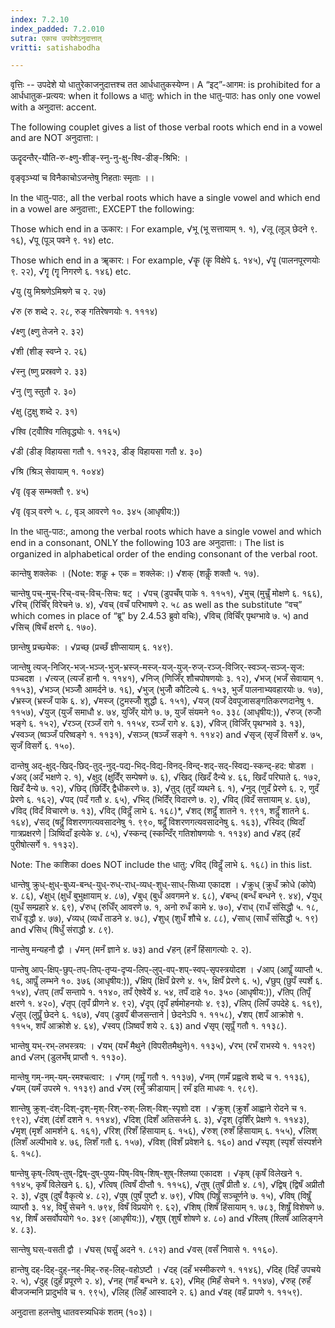 ```yaml
---
index: 7.2.10
index_padded: 7.2.010
sutra: एकाच उपदेशेऽनुदात्तात्‌
vritti: satishabodha

---
```

वृत्तिः -- उपदेशे यो धातुरेकाजनुदात्तश्च तत आर्धधातुकस्येण्न। A “इट्”-आगम: is prohibited for a आर्धधातुक-प्रत्यय: when it follows a धातु: which in the धातु-पाठ: has only one vowel with a अनुदात्त: accent.



The following couplet gives a list of those verbal roots which end in a vowel and are NOT अनुदात्ता:।


ऊदॄदन्तैर्-यौति-रु-क्ष्णु-शीङ्-स्नु-नु-क्षु-श्वि-डीङ्-श्रिभि: ।


वृङ्वृञ्भ्यां च विनैकाचोऽजन्तेषु निहताः स्मृताः ।।


In the धातु-पाठ:, all the verbal roots which have a single vowel and which end in a vowel are अनुदात्ता:, EXCEPT the following:


 Those which end in a ऊकार:। For example, √भू (भू सत्तायाम् १. १), √लू (लूञ् छेदने ९. १६), √पू (पूञ् पवने ९. १४) etc.


 Those which end in a ॠकार:। For example, √कॄ (कॄ विक्षेपे ६. १४५), √पॄ (पालनपूरणयोः ९. २२), √गॄ (गॄ निगरणे ६. १४६) etc.


 √यु (यु मिश्रणेऽमिश्रणे च २. २७)


 √रु (रु शब्दे २. २८, रुङ् गतिरेषणयोः १. १११४)


 √क्ष्णु (क्ष्णु तेजने २. ३२)


 √शी (शीङ् स्वप्ने २. २६)


 √स्नु (ष्णु प्रस्रवणे २. ३३)


 √नु (णु स्तुतौ २. ३०)


 √क्षु (टुक्षु शब्दे २. ३१)


 √श्वि (ट्वोँश्वि गतिवृद्ध्योः १. ११६५)


 √डी (डीङ् विहायसा गतौ १. ११२३, डीङ् विहायसा गतौ ४. ३०)


 √श्रि (श्रिञ् सेवायाम् १. १०४४)


 √वृ (वृङ् सम्भक्तौ ९. ४५)


 √वृ (वृञ् वरणे ५. ८, वृञ् आवरणे १०. ३४५ (आधृषीय:))


In the धातु-पाठ:, among the verbal roots which have a single vowel and which end in a consonant, ONLY the following 103 are अनुदात्ता:। The list is organized in alphabetical order of the ending consonant of the verbal root.


 कान्तेषु शक्लेकः । (Note: शकॢ + एक = शक्लेक:।) √शक् (शकॢँ शक्तौ ५. १७).


 चान्तेषु पच्-मुच्-रिच्-वच्-विच्-सिच: षट् । √पच् (डुपचँष् पाके १. ११५१), √मुच् (मुचॢँ मोक्षणे ६. १६६), √रिच् (रिचिँर् विरेचने ७. ४), √वच् (वचँ परिभाषणे २. ५८ as well as the substitute “वच्” which comes in place of “ब्रू” by 2.4.53 ब्रुवो वचिः), √विच् (विचिँर् पृथग्भावे ७. ५) and √सिच् (षिचँ क्षरणे ६. १७०).


 छान्तेषु प्रच्छ्येक: । √प्रच्छ् (प्रच्छँ ज्ञीप्सायाम् ६. १४९).


 जान्तेषु त्यज्-निजिर्-भज्-भञ्ज्-भुज्-भ्रस्ज्-मस्ज्-यज्-युज्-रुज्-रञ्ज्-विजिर्-स्वञ्ज्-सञ्ज्-सृज: पञ्चदश । √त्यज् (त्यजँ हानौ १. ११४१), √निज् (णिजिँर् शौचपोषणयोः ३. १२), √भज् (भजँ सेवायाम् १. ११५३), √भञ्ज् (भञ्जोँ आमर्दने ७. १६), √भुज् (भुजोँ कौटिल्ये ६. १५३, भुजँ पालनाभ्यवहारयोः ७. १७), √भ्रस्ज् (भ्रस्जँ पाके ६. ४), √मस्ज् (टुमस्जोँ शुद्धौ ६. १५१), √यज् (यजँ देवपूजासङ्गतिकरणदानेषु १. ११५७), √युज् (युजँ समाधौ ४. ७४, युजिँर् योगे ७. ७, युजँ संयमने १०. ३३८ (आधृषीय:)), √रुज् (रुजोँ भङ्गे ६. १५२), √रञ्ज् (रञ्जँ रागे १. ११५४, रञ्जँ रागे ४. ६३), √विज् (विजिँर् पृथग्भावे ३. १३), √स्वञ्ज् (ष्वञ्जँ परिष्वङ्गे १. ११३१), √सञ्ज् (षञ्जँ सङ्गे १. ११४२) and √सृज् (सृजँ विसर्गे ४. ७५, सृजँ विसर्गे ६. १५०).


 दान्तेषु अद्-क्षुद्-खिद्-छिद्-तुद्-नुद्-पद्य-भिद्-विद्य-विनद्-विन्द्-शद्-सद्-स्विद्य-स्कन्द्-हद: षोडश । √अद् (अदँ भक्षणे २. १), √क्षुद् (क्षुदिँर् सम्पेषणे ७. ६), √खिद् (खिदँ दैन्ये ४. ६६, खिदँ परिघाते ६. १७२, खिदँ दैन्ये ७. १२), √छिद् (छिदिँर् द्वैधीकरणे ७. ३), √तुद् (तुदँ व्यथने ६. १), √नुद् (णुदँ प्रेरणे ६. २, णुदँ प्रेरणे ६. १६२), √पद् (पदँ गतौ ४. ६५), √भिद् (भिदिँर् विदारणे ७. २), √विद् (विदँ सत्तायाम् ४. ६७), √विद् (विदँ विचारणे ७. १३), √विद् (विदॢँ लाभे ६. १६८)*, √शद् (शदॢँ शातने १. ९९१, शदॢँ शातने ६. १६४), √सद् (षदॢँ विशरणगत्यवसादनेषु १. ९९०, षदॢँ विशरणगत्यवसादनेषु ६. १६३), √स्विद् (ष्विदाँ गात्रप्रक्षरणे | ञिष्विदाँ इत्येके ४. ८५), √स्कन्द् (स्कन्दिँर् गतिशोषणयोः १. ११३४) and √हद् (हदँ पुरीषोत्सर्गे १. ११३२).


Note: The काशिका does NOT include the धातु: √विद् (विदॢँ लाभे ६. १६८) in this list.


 धान्तेषु क्रुध्-क्षुध्-बुध्य-बन्ध्-युध्-रुध्-राध्-व्यध्-शुध्-साध्-सिध्या एकादश । √क्रुध् (क्रुधँ क्रोधे (कोपे) ४. ८६), √क्षुध् (क्षुधँ बुभुक्षायाम् ४. ८७), √बुध् (बुधँ अवगमने ४. ६८), √बन्ध् (बन्धँ बन्धने ९. ४४), √युध् (युधँ सम्प्रहारे ४. ६९), √रुध् (रुधिँर् आवरणे ७. १, अनो रुधँ कामे ४. ७०), √राध् (राधँ संसिद्धौ ५. १८, राधँ वृद्धौ ४. ७७), √व्यध् (व्यधँ ताडने ४. ७८), √शुध् (शुधँ शौचे ४. ८८), √साध् (साधँ संसिद्धौ ५. १९) and √सिध् (षिधुँ संराद्धौ ४. ८९).


 नान्तेषु मन्यहनौ द्वौ । √मन् (मनँ ज्ञाने ४. ७३) and √हन् (हनँ हिंसागत्योः २. २).


 पान्तेषु आप्-क्षिप्-छुप्-तप्-तिप्-तृप्य-दृप्य-लिप्-लुप्-वप्-शप्-स्वप्-सृपस्त्रयोदश । √आप् (आपॢँ व्याप्तौ ५. १६, आपॢँ लम्भने १०. ३७६ (आधृषीय:)), √क्षिप् (क्षिपँ प्रेरणे ४. १५, क्षिपँ प्रेरणे ६. ५), √छुप् (छुपँ स्पर्शे ६. १५४), √तप् (तपँ सन्तापे १. ११४०, तपँ ऐश्वेर्ये ४. ५४, तपँ दाहे १०. ३५० (आधृषीय:)), √तिप् (तिपृँ क्षरणे १. ४२०), √तृप् (तृपँ प्रीणने ४. ९२), √दृप् (दृपँ हर्षमोहनयोः ४. ९३), √लिप् (लिपँ उपदेहे ६. १६९), √लुप् (लुपॢँ छेदने ६. १६७), √वप् (डुवपँ बीजसन्ताने | छेदनेऽपि १. ११५८), √शप् (शपँ आक्रोशे १. ११५५, शपँ आक्रोशे ४. ६४), √स्वप् (ञिष्वपँ शये २. ६३) and √सृप् (सृपॢँ गतौ १. ११३८).


 भान्तेषु यभ्-रभ्-लभस्त्रय: । √यभ् (यभँ मैथुने (विपरीतमैथुने)१. ११३५), √रभ् (रभँ राभस्ये १. ११२९) and √लभ् (डुलभँष् प्राप्तौ १. ११३०).


 मान्तेषु गम्-नम्-यम्-रमश्चत्वार: । √गम् (गमॢँ गतौ १. ११३७), √नम् (णमँ प्रह्वत्वे शब्दे च १. ११३६), √यम् (यमँ उपरमे १. ११३९) and √रम् (रमुँ क्रीडायाम् | रमँ इति माधवः १. ९८९).


 शान्तेषु क्रुश्-दंश्-दिश्-दृश्-मृश्-रिश्-रुश्-लिश्-विश्-स्पृशो दश । √क्रुश् (क्रुशँ आह्वाने रोदने च १. ९९२), √दंश् (दंशँ दशने १. ११४४), √दिश् (दिशँ अतिसर्जने ६. ३), √दृश् (दृशिँर् प्रेक्षणे १. ११४३), √मृश् (मृशँ आमर्शने ६. १६१), √रिश् (रिशँ हिंसायाम् ६. १५६), √रुश् (रुशँ हिंसायाम् ६. १५५), √लिश् (लिशँ अल्पीभावे ४. ७६, लिशँ गतौ ६. १५७), √विश् (विशँ प्रवेशने ६. १६०) and √स्पृश् (स्पृशँ संस्पर्शने ६. १५८).


 षान्तेषु कृष्-त्विष्-तुष्-द्विष्-दुष्-पुष्य-पिष्-विष्-शिष्-शुष्-श्लिष्या एकादश । √कृष् (कृषँ विलेखने १. ११४५, कृषँ विलेखने ६. ६), √त्विष् (त्विषँ दीप्तौ १. ११५६), √तुष् (तुषँ प्रीतौ ४. ८१), √द्विष् (द्विषँ अप्रीतौ २. ३), √दुष् (दुषँ वैकृत्ये ४. ८२), √पुष् (पुषँ पुष्टौ ४. ७९), √पिष् (पिषॢँ सञ्चूर्णने ७. १५), √विष् (विषॢँ व्याप्तौ ३. १४, विषुँ सेचने १. ७९४, विषँ विप्रयोगे ९. ६२), √शिष् (शिषँ हिंसायाम् १. ७८३, शिषॢँ विशेषणे ७. १४, शिषँ असर्वोपयोगे १०. ३४९ (आधृषीय:)), √शुष् (शुषँ शोषणे ४. ८०) and √श्लिष् (श्लिषँ आलिङ्गने ४. ८३).


 सान्तेषु घस्-वसती द्वौ । √घस् (घसॢँ अदने १. ८१२) and √वस् (वसँ निवासे १. ११६०).


 हान्तेषु दह्-दिह्-दुह्-नह्-मिह्-रुह्-लिह्-वहोऽष्टौ । √दह् (दहँ भस्मीकरणे १. ११४६), √दिह् (दिहँ उपचये २. ५), √दुह् (दुहँ प्रपूरणे २. ४), √नह् (णहँ बन्धने ४. ६२), √मिह् (मिहँ सेचने १. ११४७), √रुह् (रुहँ बीजजन्मनि प्रादुर्भावे च १. ९९५), √लिह् (लिहँ आस्वादने २. ६) and √वह् (वहँ प्रापणे १. ११५९).


अनुदात्ता हलन्तेषु धातवस्त्र्यधिकं शतम् (१०३)।